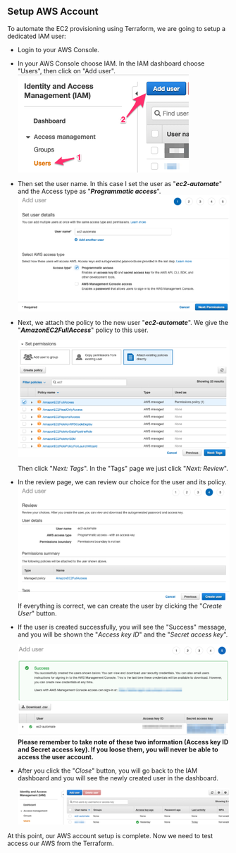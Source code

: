 ## Setup AWS Account

To automate the EC2 provisioning using Terraform, we are going to setup a dedicated IAM user:
- Login to your AWS Console.
- In your AWS Console choose IAM. In the IAM dashboard choose "Users", then click on "Add user".
![IAM Dashboard](../images/setup/tf-01.png)

- Then set the user name. In this case I set the user as "***ec2-automate***" and the Access type as "***Programmatic access***".
![User Details](../images/setup/tf-02.png)

- Next, we attach the policy to the new user "***ec2-automate***". We give the "***AmazonEC2FullAccess***" policy to this user.

    ![User Policy](../images/setup/tf-03.png)

    Then click "_Next: Tags_". In the "Tags" page we just click "_Next: Review_".

- In the review page, we can review our choice for the user and its policy.
![User Add Review](../images/setup/tf-04.png)
If everything is correct, we can create the user by clicking the "_Create User_" button.

- If the user is created successfully, you will see the "Success" message, and you will be shown the "_Access key ID_" and the "_Secret access key_". 

    ![User Add Success](../images/setup/tf-05.png)
**Please remember to take note of these two information (Access key ID and Secret access key). If you loose them, you will never be able to access the user account.**

- After you click the "_Close_" button, you will go back to the IAM dashboard and you will see the newly created user in the dashboard.

    ![User List](../images/setup/tf-06.png)

At this point, our AWS account setup is complete. Now we need to test access our AWS from the Terraform.